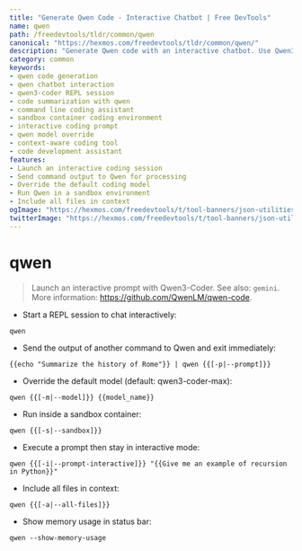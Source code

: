 ```yaml
---
title: "Generate Qwen Code - Interactive Chatbot | Free DevTools"
name: qwen
path: /freedevtools/tldr/common/qwen
canonical: "https://hexmos.com/freedevtools/tldr/common/qwen/"
description: "Generate Qwen code with an interactive chatbot. Use Qwen3-Coder to create and refine code solutions easily. Free online tool, no registration required."
category: common
keywords:
- qwen code generation
- qwen chatbot interaction
- qwen3-coder REPL session
- code summarization with qwen
- command line coding assistant
- sandbox container coding environment
- interactive coding prompt
- qwen model override
- context-aware coding tool
- code development assistant
features:
- Launch an interactive coding session
- Send command output to Qwen for processing
- Override the default coding model
- Run Qwen in a sandbox environment
- Include all files in context
ogImage: "https://hexmos.com/freedevtools/t/tool-banners/json-utilities-banner.png"
twitterImage: "https://hexmos.com/freedevtools/t/tool-banners/json-utilities-banner.png"
---
```


# qwen

> Launch an interactive prompt with Qwen3-Coder.
> See also: `gemini`.
> More information: <https://github.com/QwenLM/qwen-code>.

- Start a REPL session to chat interactively:

`qwen`

- Send the output of another command to Qwen and exit immediately:

`{{echo "Summarize the history of Rome"}} | qwen {{[-p|--prompt]}}`

- Override the default model (default: qwen3-coder-max):

`qwen {{[-m|--model]}} {{model_name}}`

- Run inside a sandbox container:

`qwen {{[-s|--sandbox]}}`

- Execute a prompt then stay in interactive mode:

`qwen {{[-i|--prompt-interactive]}} "{{Give me an example of recursion in Python}}"`

- Include all files in context:

`qwen {{[-a|--all-files]}}`

- Show memory usage in status bar:

`qwen --show-memory-usage`
